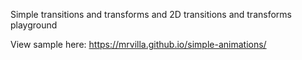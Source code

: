Simple transitions and transforms and 2D transitions and transforms playground

View sample here: https://mrvilla.github.io/simple-animations/